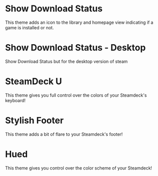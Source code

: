 # Show Download Status

This theme adds an icon to the library and homepage view indicating if a game is installed or not.

# Show Download Status - Desktop

Show Download Status but for the desktop version of steam

# SteamDeck U

This theme gives you full control over the colors of your Steamdeck's keyboard!


# Stylish Footer

This theme adds a bit of flare to your Steamdeck's footer!


# Hued

This theme gives you control over the color scheme of your Steamdeck!
